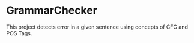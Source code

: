 # GrammarChecker
This project detects error in a given sentence using concepts of CFG and POS Tags.
